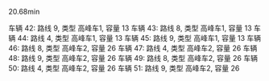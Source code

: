 20.68min

车辆 42: 路线 9, 类型 高峰车1, 容量 13
车辆 43: 路线 8, 类型 高峰车1, 容量 13
车辆 44: 路线 4, 类型 高峰车1, 容量 13
车辆 45: 路线 9, 类型 高峰车1, 容量 13
车辆 46: 路线 8, 类型 高峰车2, 容量 26
车辆 47: 路线 4, 类型 高峰车2, 容量 26
车辆 48: 路线 9, 类型 高峰车2, 容量 26
车辆 49: 路线 8, 类型 高峰车2, 容量 26
车辆 50: 路线 4, 类型 高峰车2, 容量 26
车辆 51: 路线 9, 类型 高峰车2, 容量 26